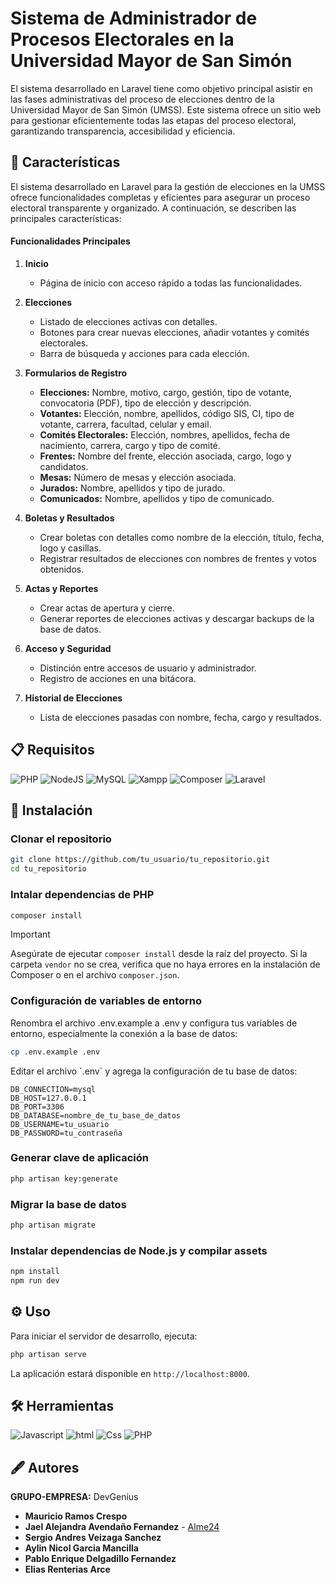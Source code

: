 
# Sistema de Administrador de Procesos Electorales en la Universidad Mayor de San Simón 

El sistema desarrollado en Laravel tiene como objetivo principal asistir en las fases administrativas del proceso de elecciones dentro de la Universidad Mayor de San Simón (UMSS). Este sistema ofrece un sitio web para gestionar eficientemente todas las etapas del proceso electoral, garantizando transparencia, accesibilidad y eficiencia. 


## 📝 Características

El sistema desarrollado en Laravel para la gestión de elecciones en la UMSS ofrece funcionalidades completas y eficientes para asegurar un proceso electoral transparente y organizado. A continuación, se describen las principales características:

#### Funcionalidades Principales

1. **Inicio**
    * Página de inicio con acceso rápido a todas las funcionalidades.

2. **Elecciones**
    * Listado de elecciones activas con detalles.
    * Botones para crear nuevas elecciones, añadir votantes y comités electorales.
    * Barra de búsqueda y acciones para cada elección.

3. **Formularios de Registro**
    * **Elecciones:** Nombre, motivo, cargo, gestión, tipo de votante, convocatoria (PDF), tipo de elección y descripción.
    * **Votantes:** Elección, nombre, apellidos, código SIS, CI, tipo de votante, carrera, facultad, celular y email.
    * **Comités Electorales:** Elección, nombres, apellidos, fecha de nacimiento, carrera, cargo y tipo de comité.
    * **Frentes:** Nombre del frente, elección asociada, cargo, logo y candidatos.
    * **Mesas:** Número de mesas y elección asociada.
    * **Jurados:** Nombre, apellidos y tipo de jurado.
    * **Comunicados:** Nombre, apellidos y tipo de comunicado.

4. **Boletas y Resultados**
    * Crear boletas con detalles como nombre de la elección, título, fecha, logo y casillas.
    * Registrar resultados de elecciones con nombres de frentes y votos obtenidos.

5. **Actas y Reportes**
    * Crear actas de apertura y cierre.
    * Generar reportes de elecciones activas y descargar backups de la base de datos.

6. **Acceso y Seguridad**
    *  Distinción entre accesos de usuario y administrador.
    *  Registro de acciones en una bitácora.

7. **Historial de Elecciones**

    *  Lista de elecciones pasadas con nombre, fecha, cargo y resultados.

## 📋 Requisitos

![PHP](https://img.shields.io/badge/php-%23777BB4.svg?style=for-the-badge&logo=php&logoColor=white)
![NodeJS](https://img.shields.io/badge/node.js-6DA55F?style=for-the-badge&logo=node.js&logoColor=white)
![MySQL](https://img.shields.io/badge/mysql-4479A1.svg?style=for-the-badge&logo=mysql&logoColor=white)
![Xampp](https://img.shields.io/badge/Xampp-FF7139?style=for-the-badge&logo=xampp&logoColor=white)
![Composer](https://img.shields.io/badge/Composer-FFFFFF?style=for-the-badge&logo=composer&logoColor=black)
![Laravel](https://img.shields.io/badge/laravel-%23FF2D20.svg?style=for-the-badge&logo=laravel&logoColor=white)

## 🔧 Instalación

### Clonar el repositorio

```bash
git clone https://github.com/tu_usuario/tu_repositorio.git
cd tu_repositorio
```
### Intalar dependencias de PHP

```bash
composer install
```
> [!IMPORTANT]  
> Asegúrate de ejecutar `composer install` desde la raíz del proyecto. Si la carpeta `vendor` no se crea, verifica que no haya errores en la instalación de Composer o en el archivo `composer.json`.

### Configuración de variables de entorno

Renombra el archivo .env.example a .env y configura tus variables de entorno, especialmente la conexión a la base de datos:

```bash
cp .env.example .env
```

Editar el archivo ´.env´ y agrega la configuración de tu base de datos:

```
DB_CONNECTION=mysql
DB_HOST=127.0.0.1
DB_PORT=3306
DB_DATABASE=nombre_de_tu_base_de_datos
DB_USERNAME=tu_usuario
DB_PASSWORD=tu_contraseña
```

### Generar clave de aplicación

```bash
php artisan key:generate
```

### Migrar la base de datos

```bash
php artisan migrate
```

### Instalar dependencias de Node.js y compilar assets

```bash
npm install
npm run dev
```

## ⚙ Uso

Para iniciar el servidor de desarrollo, ejecuta:

```bash
php artisan serve
```

La aplicación estará disponible en `http://localhost:8000`.

## 🛠 Herramientas
![Javascript](https://img.shields.io/badge/javascript-%23323330.svg?style=for-the-badge&logo=javascript&logoColor=%23F7DF1E)
![html](https://img.shields.io/badge/html5-%23E34F26.svg?style=for-the-badge&logo=html5&logoColor=white)
![Css](https://img.shields.io/badge/css3-%231572B6.svg?style=for-the-badge&logo=css3&logoColor=white)
![PHP](https://img.shields.io/badge/PHP-%23777BB4.svg?style=for-the-badge&logo=php&logoColor=white)

## 🖋 Autores

**GRUPO-EMPRESA:** DevGenius 
* **Mauricio Ramos Crespo** 
* **Jael Alejandra Avendaño Fernandez** - [Alme24](https://github.com/Alme24)
* **Sergio Andres Veizaga Sanchez**
* **Aylin Nicol Garcia Mancilla**
* **Pablo Enrique Delgadillo Fernandez**
* **Elias Renterias Arce**
